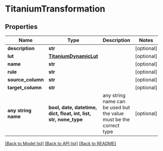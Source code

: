 # TitaniumTransformation


## Properties
Name | Type | Description | Notes
------------ | ------------- | ------------- | -------------
**description** | **str** |  | [optional] 
**lut** | [**TitaniumDynamicLut**](TitaniumDynamicLut.md) |  | [optional] 
**name** | **str** |  | [optional] 
**rule** | **str** |  | [optional] 
**source_column** | **str** |  | [optional] 
**target_column** | **str** |  | [optional] 
**any string name** | **bool, date, datetime, dict, float, int, list, str, none_type** | any string name can be used but the value must be the correct type | [optional]

[[Back to Model list]](../README.md#documentation-for-models) [[Back to API list]](../README.md#documentation-for-api-endpoints) [[Back to README]](../README.md)



